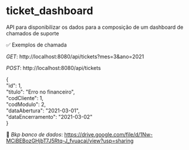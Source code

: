 # ticket_dashboard
API para disponibilizar os dados para a composição de um dashboard de chamados de suporte

✅ Exemplos de chamada

*GET*: http://localhost:8080/api/tickets?mes=3&ano=2021

*POST*: http://localhost:8080/api/tickets

{  
  "id": 1,  
  "titulo": "Erro no financeiro",  
  "codCliente": 1,  
  "codModulo": 2,  
  "dataAbertura": "2021-03-01",  
  "dataEncerramento": "2021-03-02"  
}  

💽 *Bkp banco de dados*: https://drive.google.com/file/d/1Nw-MCiBEBozGHjbT7J5Rtq-J_fvuacai/view?usp=sharing
